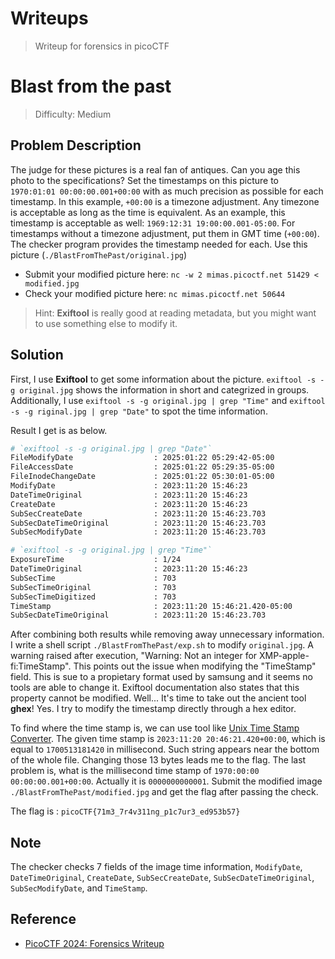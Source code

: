 # Writeups

> Writeup for forensics in picoCTF

# Blast from the past

> Difficulty: Medium

## Problem Description

The judge for these pictures is a real fan of antiques. Can you age this photo to the specifications? Set the timestamps on this picture to `1970:01:01 00:00:00.001+00:00` with as much precision as possible for each timestamp. In this example, `+00:00` is a timezone adjustment. Any timezone is acceptable as long as the time is equivalent. As an example, this timestamp is acceptable as well: `1969:12:31 19:00:00.001-05:00`. For timestamps without a timezone adjustment, put them in GMT time (`+00:00`). The checker program provides the timestamp needed for each. Use this picture (`./BlastFromThePast/original.jpg`)

- Submit your modified picture here: `nc -w 2 mimas.picoctf.net 51429 < modified.jpg`
- Check your modified picture here: `nc mimas.picoctf.net 50644`

> Hint: **Exiftool** is really good at reading metadata, but you might want to use something else to modify it.

## Solution

First, I use **Exiftool** to get some information about the picture. `exiftool -s -g original.jpg` shows the information in short and categrized in groups. Additionally, I use `exiftool -s -g original.jpg | grep "Time"` and `exiftool -s -g riginal.jpg | grep "Date"` to spot the time information.

Result I get is as below.

```sh
# `exiftool -s -g original.jpg | grep "Date"`
FileModifyDate                  : 2025:01:22 05:29:42-05:00
FileAccessDate                  : 2025:01:22 05:29:35-05:00
FileInodeChangeDate             : 2025:01:22 05:30:01-05:00
ModifyDate                      : 2023:11:20 15:46:23
DateTimeOriginal                : 2023:11:20 15:46:23
CreateDate                      : 2023:11:20 15:46:23
SubSecCreateDate                : 2023:11:20 15:46:23.703
SubSecDateTimeOriginal          : 2023:11:20 15:46:23.703
SubSecModifyDate                : 2023:11:20 15:46:23.703

# `exiftool -s -g original.jpg | grep "Time"`
ExposureTime                    : 1/24
DateTimeOriginal                : 2023:11:20 15:46:23
SubSecTime                      : 703
SubSecTimeOriginal              : 703
SubSecTimeDigitized             : 703
TimeStamp                       : 2023:11:20 15:46:21.420-05:00
SubSecDateTimeOriginal          : 2023:11:20 15:46:23.703
```

After combining both results while removing away unnecessary information. I write a shell script `./BlastFromThePast/exp.sh` to modify `original.jpg`. A warning raised after execution, "Warning: Not an integer for XMP-apple-fi:TimeStamp". This points out the issue when modifying the "TimeStamp" field. This is sue to a propietary format used by samsung and it seems no tools are able to change it. Exiftool documentation also states that this property cannot be modified. Well... It's time to take out the ancient tool **ghex**! Yes. I try to modify the timestamp directly through a hex editor.

To find where the time stamp is, we can use tool like [Unix Time Stamp Converter](https://www.unixtimestamp.com/). The given time stamp is `2023:11:20 20:46:21.420+00:00`, which is equal to `1700513181420` in millisecond. Such string appears near the bottom of the whole file. Changing those 13 bytes leads me to the flag. The last problem is, what is the millisecond time stamp of `1970:00:00 00:00:00.001+00:00`. Actually it is `0000000000001`. Submit the modified image `./BlastFromThePast/modified.jpg` and get the flag after passing the check.

The flag is : `picoCTF{71m3_7r4v311ng_p1c7ur3_ed953b57}`

## Note

The checker checks 7 fields of the image time information, `ModifyDate`, `DateTimeOriginal`, `CreateDate`, `SubSecCreateDate`, `SubSecDateTimeOriginal`, `SubSecModifyDate`, and `TimeStamp`.

## Reference

- [PicoCTF 2024: Forensics Writeup](https://fireynacho.medium.com/picoctf-2024-forensics-writeup-8ef6265a049b)
